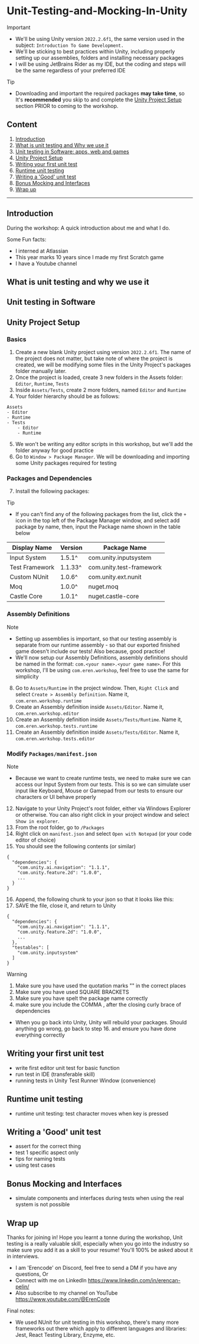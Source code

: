 # Unit-Testing-and-Mocking-In-Unity

> [!IMPORTANT]  
> - We'll be using Unity version `2022.2.6f1`, the same version used in the subject: `Introduction To Game Development.`
> - We'll be sticking to best practices within Unity, including properly setting up our assemblies, folders and installing necessary packages
> - I will be using JetBrains Rider as my IDE, but the coding and steps will be the same regardless of your preferred IDE

> [!TIP]
> - Downloading and important the required packages **may take time**, so It's **recommended** you skip to and complete the [Unity Project Setup](#unity-project-setup) section PRIOR to coming to the workshop.

## Content
1. [Introduction](#introduction)
2. [What is unit testing and Why we use it](#what-is-unit-testing-and-why-we-use-it)
3. [Unit testing in Software: apps, web and games](#unit-testing-in-software)
4. [Unity Project Setup](#unity-project-setup)
5. [Writing your first unit test](#writing-your-first-unit-test)
6. [Runtime unit testing](#runtime-unit-testing)
7. [Writing a 'Good' unit test](#writing-a-good-unit-test)
8. [Bonus Mocking and Interfaces](#bonus-mocking-and-interfaces)
9. [Wrap up](#wrap-up)

---

## Introduction
During the workshop: A quick introduction about me and what I do.

Some Fun facts:
- I interned at Atlassian
- This year marks 10 years since I made my first Scratch game
- I have a Youtube channel

## What is unit testing and why we use it

## Unit testing in Software

## Unity Project Setup
### Basics
1. Create a new blank Unity project using version `2022.2.6f1`. The name of the project does not matter, but take note of where the project is created, we will be modifying some files in the Unity Project's packages folder manually later.
2. Once the project is loaded, create 3 new folders in the Assets folder: `Editor`, `Runtime`, `Tests`
3. Inside `Assets/Tests`, create 2 more folders, named `Editor` and `Runtime`
4. Your folder hierarchy should be as follows:
```
Assets
- Editor
- Runtime
- Tests
    - Editor
    - Runtime
```
5. We won't be writing any editor scripts in this workshop, but we'll add the folder anyway for good practice
6. Go to `Window > Package Manager`. We will be downloading and importing some Unity packages required for testing

### Packages and Dependencies
7. Install the following packages:
> [!TIP]
> - If you can't find any of the following packages from the list, click the `+` icon in the top left of the Package Manager window, and select add package by name, then, input the Package name shown in the table below

| Display Name | Version | Package Name |
|-|-|-|
| Input System | 1.5.1^ | com.unity.inputsystem |
| Test Framework | 1.1.33^ | com.unity.test-framework |
| Custom NUnit | 1.0.6^ | com.unity.ext.nunit |
| Moq | 1.0.0^ | nuget.moq |
| Castle Core | 1.0.1^ | nuget.castle-core |

### Assembly Definitions
> [!NOTE]
> - Setting up assemblies is important, so that our testing assembly is separate from our runtime assembly - so that our exported finished game doesn't include our tests! Also because, good practice!
> - We'll now setup our Assembly Definitions, assembly definitions should be named in the format: `com.<your name>.<your game name>`. For this workshop, I'll be using `com.eren.workshop`, feel free to use the same for simplicity
8. Go to `Assets/Runtime` in the project window. Then, `Right Click` and select `Create > Assembly Definition`.
Name it, `com.eren.workshop.runtime`
9. Create an Assembly definition inside `Assets/Editor`. Name it, `com.eren.workshop.editor`
10. Create an Assembly definition inside `Assets/Tests/Runtime`. Name it, `com.eren.workshop.tests.runtime`
11. Create an Assembly definition inside `Assets/Tests/Editor`. Name it, `com.eren.workshop.tests.editor`

<insert screenshots here of settings for each asmdef>

### Modify `Packages/manifest.json` 
> [!NOTE]
> - Because we want to create runtime tests, we need to make sure we can access our Input System from our tests. This is so we can simulate user input like Keyboard, Mouse or Gamepad from our tests to ensure our characters or UI behave properly

12. Navigate to your Unity Project's root folder, either via Windows Explorer or otherwise. You can also right click in your project window and select `Show in explorer`.
13. From the root folder, go to `/Packages`
14. Right click on `manifest.json` and select `Open with Notepad` (or your code editor of choice)
15. You should see the following contents (or similar)
```
{
  "dependencies": {
    "com.unity.ai.navigation": "1.1.1",
    "com.unity.feature.2d": "1.0.0",
    ...
  }
}
```
16. Append, the following chunk to your json so that it looks like this:
17. SAVE the file, close it, and return to Unity
```
{
  "dependencies": {
    "com.unity.ai.navigation": "1.1.1",
    "com.unity.feature.2d": "1.0.0",
    ...
  },
  "testables": [
    "com.unity.inputsystem"
  ]
}
```
> [!WARNING]
> 1. Make sure you have used the quotation marks "" in the correct places
> 2. Make sure you have used SQUARE BRACKETS
> 3. Make sure you have spelt the package name correctly
> 4. make sure you include the COMMA , after the closing curly brace of dependencies
> - When you go back into Unity, Unity will rebuild your packages. Should anything go wrong, go back to step 16. and ensure you have done everything correctly

## Writing your first unit test
- write first editor unit test for basic function
- run test in IDE (transferable skill)
- running tests in Unity Test Runner Window (convenience)

## Runtime unit testing
- runtime unit testing: test character moves when key is pressed

## Writing a 'Good' unit test
- assert for the correct thing
- test 1 specific aspect only
- tips for naming tests
- using test cases

## Bonus Mocking and Interfaces
- simulate components and interfaces during tests when using the real system is not possible

## Wrap up
Thanks for joining in! Hope you learnt a tonne during the workshop, Unit testing is a really valuable skill, especially when you go into the industry so make sure you add it as a skill to your resume! You'll 100% be asked about it in interviews.

- I am 'Erencode' on Discord, feel free to send a DM if you have any questions, Or
- Connect with me on LinkedIn https://www.linkedin.com/in/erencan-pelin/
- Also subscribe to my channel on YouTube https://www.youtube.com/@ErenCode

Final notes:
- We used NUnit for unit testing in this workshop, there's many more frameworks out there which apply to different languages and libraries: Jest, React Testing Library, Enzyme, etc.
